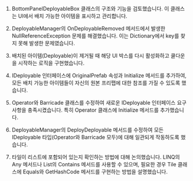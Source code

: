 1. BottomPanelDeployableBox 클래스의 구조와 기능을 검토했습니다. 이 클래스는 UI에서 배치 가능한 아이템을 표시하고 관리합니다.

2. DeployableManager의 OnDeployableRemoved 메서드에서 발생한 NullReferenceException 문제를 해결했습니다. 이는 Dictionary에서 key를 찾지 못해 발생한 문제였습니다.

3. 배치된 아이템(Deployable)이 제거될 때 해당 UI 박스를 다시 활성화하고 쿨다운을 시작하는 로직을 구현했습니다.

4. IDeployable 인터페이스에 OriginalPrefab 속성과 Initialize 메서드를 추가하여, 모든 배치 가능한 아이템들이 자신의 원본 프리팹에 대한 참조를 가질 수 있도록 했습니다.

5. Operator와 Barricade 클래스를 수정하여 새로운 IDeployable 인터페이스 요구사항을 충족시켰습니다. 특히 Operator 클래스에 Initialize 메서드를 추가했습니다.

6. DeployableManager의 DeployDeployable 메서드를 수정하여 모든 IDeployable 타입(Operator와 Barricade 모두)에 대해 일관되게 작동하도록 했습니다.

7. 타일이 리스트에 포함되어 있는지 확인하는 방법에 대해 논의했습니다. LINQ의 Any 메서드나 List의 Contains 메서드를 사용할 수 있으며, 필요한 경우 Tile 클래스에 Equals와 GetHashCode 메서드를 구현하는 방법을 설명했습니다.